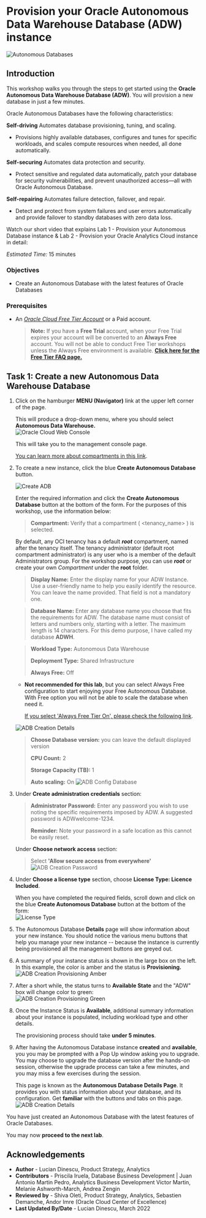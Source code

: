 # Provision your Oracle Autonomous Data Warehouse Database (ADW) instance

![Autonomous Databases](./images/adb_banner2.png)

## Introduction

This workshop walks you through the steps to get started using the **Oracle Autonomous Data Warehouse Database (ADW)**. You will provision a new database in just a few minutes.

Oracle Autonomous Databases have the following characteristics:

**Self-driving**
Automates database provisioning, tuning, and scaling.

- Provisions highly available databases, configures and tunes for specific workloads, and scales compute resources when needed, all done automatically.

**Self-securing**
Automates data protection and security.

- Protect sensitive and regulated data automatically, patch your database for security vulnerabilities, and prevent unauthorized access—all with Oracle Autonomous Database.

**Self-repairing**
Automates failure detection, failover, and repair.

- Detect and protect from system failures and user errors automatically and provide failover to standby databases with zero data loss.

Watch our short video that explains Lab 1 - Provision your Autonomous Database instance & Lab 2 - Provision your Oracle Analytics Cloud instance in detail:

[](youtube:rpKwrm-7eCk)

_Estimated Time:_ 15 minutes

### Objectives
- Create an Autonomous Database with the latest features of Oracle Databases

### Prerequisites

* An [_Oracle Cloud Free Tier Account_](https://www.oracle.com/cloud/free/) or a Paid account.  

  > **Note:** If you have a **Free Trial** account, when your Free Trial expires your account will be converted to an **Always Free** account. You will not be able to conduct Free Tier workshops unless the Always Free environment is available. **[Click here for the Free Tier FAQ page.](https://www.oracle.com/cloud/free/faq.html)**

## Task 1: Create a new Autonomous Data Warehouse Database

1. Click on the hamburger **MENU (Navigator)** link at the upper left corner of the page.

    This will produce a drop-down menu, where you should select **Autonomous Data Warehouse.**  
    ![Oracle Cloud Web Console](https://raw.githubusercontent.com/oracle/learning-library/master/common/images/console/database-adw.png)

    This will take you to the management console page.

    [You can learn more about compartments in this link](https://docs.cloud.oracle.com/en-us/iaas/Content/Identity/Tasks/managingcompartments.htm).

2. To create a new instance, click the blue **Create Autonomous Database** button.

    ![Create ADB](./images/lab100_2small.png)

    Enter the required information and click the **Create Autonomous Database** button at the bottom of the form. For the purposes of this workshop, use the information below:

    >**Compartment:** Verify that a compartment ( &lt;tenancy_name&gt; ) is selected.

    By default, any OCI tenancy has a default ***root*** compartment, named after the tenancy itself. The tenancy administrator (default root compartment administrator) is any user who is a member of the default Administrators group. For the workshop purpose, you can use ***root*** or create your own _Compartment_ under the **root** folder.

     > **Display Name:** Enter the display name for your ADW Instance. Use a user-friendly name to help you easily identify the resource. You can leave the name provided. That field is not a mandatory one.

    > **Database Name:** Enter any database name you choose that fits the requirements for ADW. The database name must consist of letters and numbers only, starting with a letter. The maximum length is 14 characters. For this demo purpose, I have called my database **ADWH**.
  
    > **Workload Type:** Autonomous Data Warehouse  
    >
    > **Deployment Type:** Shared Infrastructure
    >
    > **Always Free:** Off
    
      - **Not recommended for this lab**, but you can select Always Free configuration to start enjoying your Free Autonomous Database.  With Free option you will not be able to scale the database when need it.
      
        [If you select 'Always Free Tier On', please check the following link](https://www.oracle.com/uk/cloud/free/#always-free).

      ![ADB Creation Details](./images/lab100_3a.png)

   > **Choose Database version:** you can leave the default displayed version
   >
   > **CPU Count:** 2
   >
   > **Storage Capacity (TB):** 1
   >
   > **Auto scaling:** On
   ![ADB Config Database](./images/config-db.png)

3. Under **Create administration credentials** section:

    > **Administrator Password:** Enter any password you wish to use noting the specific requirements imposed by ADW. A suggested password is ADWwelcome-1234.
    >
    > **Reminder:** Note your password in a safe location as this cannot be easily reset.

    Under **Choose network access** section:

    > Select **'Allow secure access from everywhere'** 
    ![ADB Creation Password](./images/create-admin-pwd.png)

4. Under **Choose a license type** section, choose **License Type: Licence Included**.

    When you have completed the required fields, scroll down and click on the blue **Create Autonomous Database** button at the bottom of the form:  
    ![License Type](./images/license-type.png)

5. The Autonomous Database **Details** page will show information about your new instance. You should notice the various menu buttons that help you manage your new instance -- because the instance is currently being provisioned all the management buttons are greyed out.


6. A summary of your instance status is shown in the large box on the left. In this example, the color is amber and the status is **Provisioning.**  
![ADB Creation Provisioning Amber](./images/lab100_8.png)

7. After a short while, the status turns to **Available State** and the "ADW" box will change color to green:  
![ADB Creation Provisioning Green](./images/lab100_9.png)

8. Once the Instance Status is **Available**, additional summary information about your instance is populated, including workload type and other details.

    The provisioning process should take **under 5 minutes**.

9. After having the Autonomous Database instance **created** and **available**, you you may be prompted with a Pop Up window asking you to upgrade. You may choose to upgrade the database version after the hands-on session, otherwise the upgrade process can take a few minutes, and you may miss a few exercises during the session.

    This page is known as the **Autonomous Database Details Page**. It provides you with status information about your database, and its configuration. Get **familiar** with the buttons and tabs on this page.  
    ![ADB Creation Details](./images/adw-details.png)

You have just created an Autonomous Database with the latest features of Oracle Databases.

You may now **proceed to the next lab**.

## **Acknowledgements**

- **Author** - Lucian Dinescu, Product Strategy, Analytics
- **Contributors** - Priscila Iruela, Database Business Development | Juan Antonio Martin Pedro, Analytics Business Development Victor Martin, Melanie Ashworth-March, Andrea Zengin
- **Reviewed by** - Shiva Oleti, Product Strategy, Analytics, Sebastien Demanche, Andor Imre (Oracle Cloud Center of Excellence)
- **Last Updated By/Date** - Lucian Dinescu, March 2022